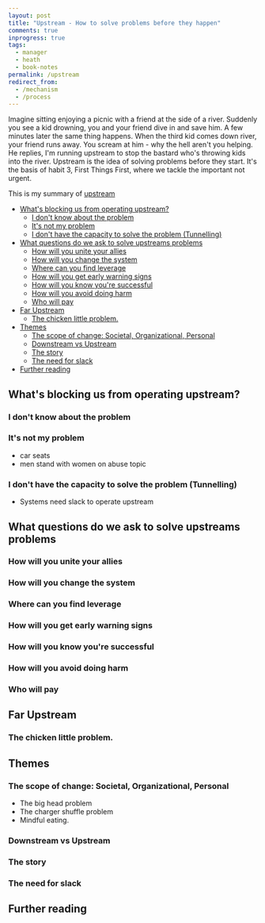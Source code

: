 ```yaml
---
layout: post
title: "Upstream - How to solve problems before they happen"
comments: true
inprogress: true
tags:
  - manager
  - heath
  - book-notes
permalink: /upstream
redirect_from:
  - /mechanism
  - /process
---
```


Imagine sitting enjoying a picnic with a friend at the side of a river. Suddenly you see a kid drowning, you and your friend dive in and save him. A few minutes later the same thing happens. When the third kid comes down river, your friend runs away. You scream at him - why the hell aren't you helping. He replies, I'm running upstream to stop the bastard who's throwing kids into the river. Upstream is the idea of solving problems before they start. It's the basis of habit 3, First Things First, where we tackle the important not urgent.

This is my summary of [upstream](https://www.amazon.com/Upstream-Quest-Problems-Before-Happen/dp/1982134720)

<!-- prettier-ignore-start -->
<!-- vim-markdown-toc GFM -->

- [What's blocking us from operating upstream?](#whats-blocking-us-from-operating-upstream)
    - [I don't know about the problem](#i-dont-know-about-the-problem)
    - [It's not my problem](#its-not-my-problem)
    - [I don't have the capacity to solve the problem (Tunnelling)](#i-dont-have-the-capacity-to-solve-the-problem-tunnelling)
- [What questions do we ask to solve upstreams problems](#what-questions-do-we-ask-to-solve-upstreams-problems)
    - [How will you unite your allies](#how-will-you-unite-your-allies)
    - [How will you change the system](#how-will-you-change-the-system)
    - [Where can you find leverage](#where-can-you-find-leverage)
    - [How will you get early warning signs](#how-will-you-get-early-warning-signs)
    - [How will you know you're successful](#how-will-you-know-youre-successful)
    - [How will you avoid doing harm](#how-will-you-avoid-doing-harm)
    - [Who will pay](#who-will-pay)
- [Far Upstream](#far-upstream)
    - [The chicken little problem.](#the-chicken-little-problem)
- [Themes](#themes)
    - [The scope of change: Societal, Organizational, Personal](#the-scope-of-change-societal-organizational-personal)
    - [Downstream vs Upstream](#downstream-vs-upstream)
    - [The story](#the-story)
    - [The need for slack](#the-need-for-slack)
- [Further reading](#further-reading)

<!-- vim-markdown-toc -->
<!-- prettier-ignore-end -->

## What's blocking us from operating upstream?

### I don't know about the problem

### It's not my problem

- car seats
- men stand with women on abuse topic

### I don't have the capacity to solve the problem (Tunnelling)

- Systems need slack to operate upstream

## What questions do we ask to solve upstreams problems

### How will you unite your allies

### How will you change the system

### Where can you find leverage

### How will you get early warning signs

### How will you know you're successful

### How will you avoid doing harm

### Who will pay

## Far Upstream

### The chicken little problem.

## Themes

### The scope of change: Societal, Organizational, Personal

- The big head problem
- The charger shuffle problem
- Mindful eating.

### Downstream vs Upstream

### The story

### The need for slack

## Further reading
